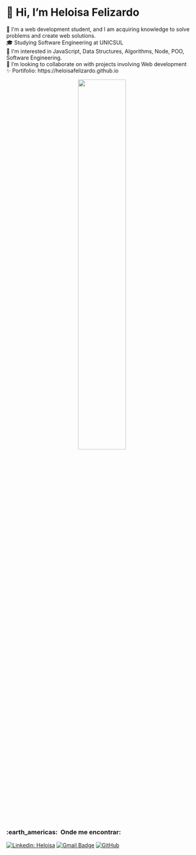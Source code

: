 <h1>👋 Hi, I’m Heloisa Felizardo </h1>

  <p> 
  👀 I'm a web development student, and I am acquiring knowledge to solve problems and create web solutions.</br>
  🎓 Studying Software Engineering at UNICSUL</br>
  🌱 I'm interested in JavaScript, Data Structures, Algorithms, Node, POO, Software Engineering.</br>
  💞️ I’m looking to collaborate on with projects involving Web development</br>
  ✨ Portifolio: https://heloisafelizardo.github.io
  </p>


<div align="center">
<img width="50%" src="https://github-readme-stats.vercel.app/api/top-langs/?username=HeloisaFelizardo&layout=compact&hide_border=true&title_color=FFC800&text_color=00bfbf&bg_color=0d1117&count_private=true&langs_count=8" />
</div>

<h3> :earth_americas: &nbsp;Onde me encontrar: </h3> 

[![Linkedin: Heloisa](https://img.shields.io/badge/-heloisafelizardo-blue?style=flat-square&logo=Linkedin&logoColor=white&link=https://www.linkedin.com/in/heloisafelizardo-b4256b250/)](https://www.linkedin.com/in/heloisafelizardo-b4256b250/)
[![Gmail Badge](https://img.shields.io/badge/-heloisacampos2009@hotmail.com-006bed?style=flat-square&logo=Gmail&logoColor=white&link=mailto:SEU-EMAIL)](mailto:heloisacampos2009@hotmail.com)
[![GitHub]( https://img.shields.io/github/followers/HeloisaFelizardo?label=follow&style=social)](https://github.com/HeloisaFelizardo/)
